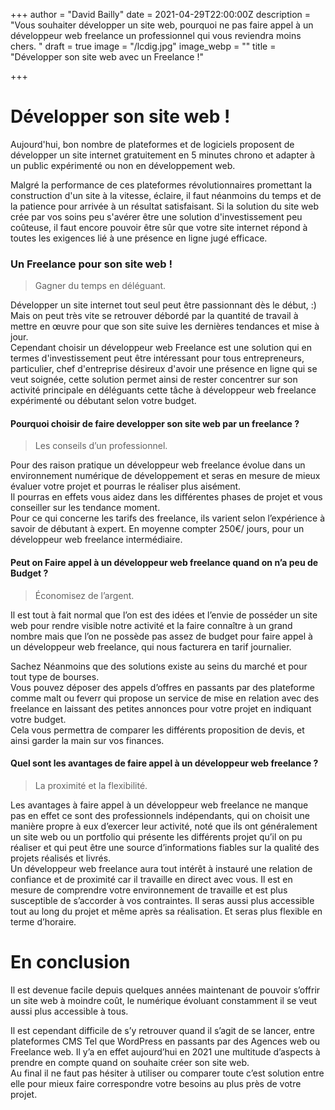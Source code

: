 +++
author = "David Bailly"
date = 2021-04-29T22:00:00Z
description = "Vous souhaiter développer un site web, pourquoi ne pas faire appel à un développeur web freelance un professionnel qui vous reviendra moins chers. "
draft = true
image = "/lcdig.jpg"
image_webp = ""
title = "Développer son site web avec un Freelance !"

+++
# Développer son site web !

Aujourd'hui, bon nombre de plateformes et de logiciels proposent de développer un site internet gratuitement en 5 minutes chrono et adapter à un public expérimenté ou non en développement web.

Malgré la performance de ces plateformes révolutionnaires promettant la construction d'un site à la vitesse, éclaire, il faut néanmoins du temps et de la patience pour arrivée à un résultat satisfaisant. Si la solution du site web crée par vos soins peu s'avérer être une solution d'investissement peu coûteuse, il faut encore pouvoir être sûr que votre site internet répond à toutes les exigences lié à une présence en ligne jugé efficace.

### Un Freelance pour son site web !

> Gagner du temps en déléguant.

Développer un site internet tout seul peut être passionnant dès le début, :) Mais on peut très vite se retrouver débordé par la quantité de travail à mettre en œuvre pour que son site suive les dernières tendances et mise à jour.  
Cependant choisir un développeur web Freelance est une solution qui en termes d'investissement peut être intéressant pour tous entrepreneurs, particulier, chef d'entreprise désireux d'avoir une présence en ligne qui se veut soignée, cette solution permet ainsi de rester concentrer sur son activité principale en déléguants cette tâche  à développeur web freelance expérimenté ou débutant selon votre budget.

#### **Pourquoi choisir de faire developper son site web par un freelance  ?**

> Les conseils d’un professionnel.

Pour des raison pratique un développeur web freelance évolue dans un environnement numérique de développement et seras en mesure de mieux évaluer votre projet et pourras le réaliser plus aisément.  
Il pourras en effets vous aidez dans les différentes phases de projet et vous conseiller sur les tendance moment.  
Pour ce qui concerne les tarifs des freelance, ils varient selon l’expérience à savoir de débutant à expert. En moyenne compter 250€/ jours, pour un développeur web freelance intermédiaire.

#### **Peut on Faire appel à un développeur web freelance quand on n’a peu de Budget ?**

> Économisez de l’argent. 

Il est tout à fait normal que l’on est des idées et l’envie de posséder un site web pour rendre visible notre activité et la faire connaître à un grand nombre mais que l’on ne possède pas assez de budget pour faire appel à un développeur web freelance, qui nous facturera en tarif journalier.

Sachez Néanmoins que des solutions existe au seins du marché et pour tout type de bourses.  
Vous pouvez déposer des appels d’offres en passants par des plateforme comme malt ou feverr qui propose un service de mise en relation avec des freelance en laissant des petites annonces pour votre projet en indiquant votre budget.  
Cela vous permettra de comparer les différents proposition de devis, et ainsi garder la main sur vos finances.

#### **Quel sont les avantages de faire appel à un développeur web freelance ?**

> La proximité et la flexibilité.

Les avantages à faire appel à un développeur web freelance ne manque pas en effet ce sont des professionnels indépendants,  qui on choisit une manière propre à eux d’exercer leur activité, noté que ils ont généralement un site web ou un portfolio qui présente les différents projet qu’il on pu réaliser et qui peut être une source d’informations fiables sur la qualité des projets réalisés et livrés.  
Un développeur web freelance aura tout intérêt à instauré une relation de confiance et de proximité car il travaille en direct avec vous. Il est en mesure de  comprendre votre environnement de travaille et est plus susceptible de s’accorder à vos contraintes. Il seras aussi plus accessible tout au long du projet et même après sa réalisation. Et seras plus flexible en terme d’horaire.

# En conclusion 

Il est devenue facile depuis quelques années maintenant de pouvoir s’offrir un site web à moindre coût, le numérique évoluant constamment il se veut aussi plus accessible à tous.

Il est cependant difficile de s’y retrouver quand il s’agit de se lancer, entre plateformes CMS Tel que WordPress en passants par des Agences web ou Freelance web. Il y’a en effet aujourd’hui en 2021 une multitude d’aspects à prendre en compte quand on souhaite créer son site web.   
Au final il ne faut pas hésiter à utiliser ou comparer toute c’est solution entre elle pour mieux faire correspondre votre besoins au plus près de votre projet.